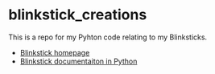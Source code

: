 # blinkstick_creations

This is a repo for my Pyhton code relating to my Blinksticks.

* [Blinkstick homepage](https://www.blinkstick.com/)
* [Blinkstick documentaiton in Python](https://arvydas.github.io/blinkstick-python/)
